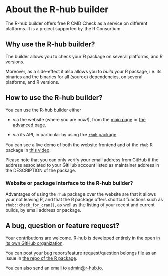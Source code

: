 <!---
library("magrittr")
readLines("views/aboutdiv.md") %>%
  commonmark::markdown_html() %>%
  writeLines("views/aboutdiv.hjs")
--->
# About the R-hub builder

The R-hub builder offers free R CMD Check as a service on different platforms. It is a project supported by the R Consortium.

## Why use the R-hub builder? 

The builder allows you to check your R package on several platforms, and R versions.

Moreover, as a side-effect it also allows you to _build_ your R package, i.e. its binaries and the binaries for all (source) dependencies, on several platforms, and R versions.

## How to use the R-hub builder?

You can use the R-hub builder either

* via the website (where you are now!), from the [main page](https://builder.r-hub.io/) or [the advanced page](https://builder.r-hub.io/advanced).

* via its API, in particular by using the [`rhub` package](https://github.com/r-hub/rhub).

You can see a live demo of both the website frontend and of the `rhub` R package in [this video](https://www.r-consortium.org/events/2016/10/11/r-hub-public-beta).

Please note that you can only verify your email address from GitHub if the address associated to your GitHub account listed as maintainer address in the DESCRIPTION of the package.

### Website or package interface to the R-hub builder?

Advantages of using the `rhub` package over the website are that it allows your not leaving R, and that the R package offers shortcut functions such as `rhub::check_for_cran()`, as well as the listing of your recent and current builds, by email address or package.

## A bug, question or feature request?

Your contributions are welcome. R-hub is developed entirely in the open [in its own GitHub organization](https://github.com/r-hub).

You can post your bug report/feature request/question belongs file as an issue in [the repo of the R package](https://github.com/r-hub/rhub). 

You can also send an email to admin@r-hub.io.